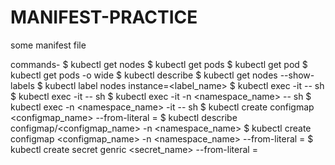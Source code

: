 # MANIFEST-PRACTICE
some manifest file

commands-
$ kubectl get nodes
$ kubectl get pods
$ kubectl get pod
$ kubectl get pods -o wide
$ kubectl describe <podname>
$ kubectl get nodes --show-labels
$ kubectl label nodes <ip address> instance=<label_name>
$ kubectl exec <podname> -it -- sh
$ kubectl exec -it <podname> -- sh
$ kubectl exec -it <podname> -n <namespace_name> -- sh
$ kubectl exec <podname> -n <namespace_name> -it -- sh
$ kubectl create configmap <configmap_name> --from-literal <key>=<value>
$ kubectl describe configmap/<configmap_name> -n <namespace_name>
$ kubectl create configmap <configmap_name> -n <namespace_name> --from-literal <key>=<value>
$ kubectl create secret genric <secret_name> --from-literal <key>=<value>

